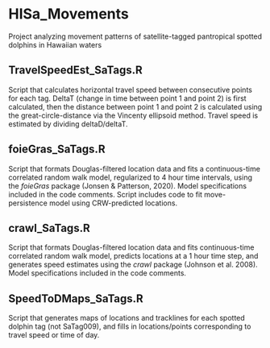 # HISa_Movements
Project analyzing movement patterns of satellite-tagged pantropical spotted dolphins in Hawaiian waters

## TravelSpeedEst_SaTags.R
Script that calculates horizontal travel speed between consecutive points for each tag. DeltaT (change in time between point 1 and point 2) is first calculated, then the distance between point 1 and point 2 is calculated using the great-circle-distance via the Vincenty ellipsoid method. Travel speed is estimated by dividing deltaD/deltaT. 

## foieGras_SaTags.R
Script that formats Douglas-filtered location data and fits a continuous-time correlated random walk model, regularized to 4 hour time intervals, using the *foieGras* package (Jonsen & Patterson, 2020). Model specifications included in the code comments. Script includes code to fit move-persistence model using CRW-predicted locations. 

## crawl_SaTags.R
Script that formats Douglas-filtered location data and fits continuous-time correlated random walk model, predicts locations at a 1 hour time step, and generates speed estimates using the *crawl* package (Johnson et al. 2008). Model specifications included in the code comments. 

## SpeedToDMaps_SaTags.R
Script that generates maps of locations and tracklines for each spotted dolphin tag (not SaTag009), and fills in locations/points corresponding to travel speed or time of day. 
